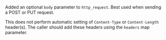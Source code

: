Added an optional `body` parameter to `http_request`. Best used when sending a POST or PUT request.

This does not perform automatic setting of `Content-Type` or `Content-Length` header(s). The caller should add these headers using the `headers` map parameter.
